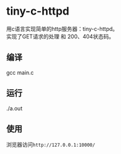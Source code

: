 # tiny-c-httpd

用c语言实现简单的http服务器：tiny-c-httpd。  
实现了GET请求的处理 和 200、404状态码。  

## 编译

gcc main.c

## 运行

./a.out

## 使用

浏览器访问`http://127.0.0.1:10000/`
